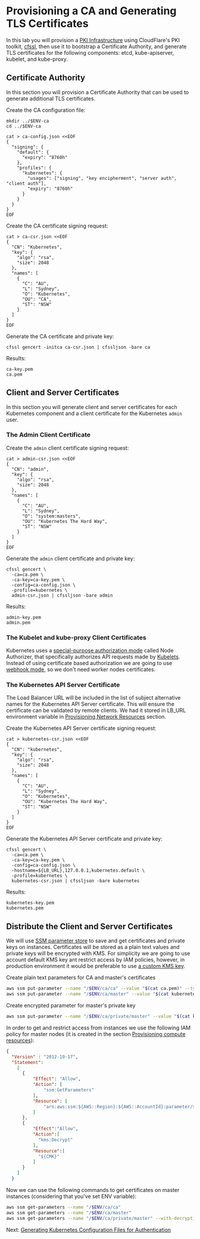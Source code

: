 # Provisioning a CA and Generating TLS Certificates

In this lab you will provision a [PKI Infrastructure](https://en.wikipedia.org/wiki/Public_key_infrastructure) using CloudFlare's PKI toolkit, [cfssl](https://github.com/cloudflare/cfssl), then use it to bootstrap a Certificate Authority, and generate TLS certificates for the following components: etcd, kube-apiserver, kubelet, and kube-proxy.

## Certificate Authority

In this section you will provision a Certificate Authority that can be used to generate additional TLS certificates.

Create the CA configuration file:

```
mkdir ../$ENV-ca
cd ../$ENV-ca

cat > ca-config.json <<EOF
{
  "signing": {
    "default": {
      "expiry": "8760h"
    },
    "profiles": {
      "kubernetes": {
        "usages": ["signing", "key encipherment", "server auth", "client auth"],
        "expiry": "8760h"
      }
    }
  }
}
EOF
```

Create the CA certificate signing request:

```
cat > ca-csr.json <<EOF
{
  "CN": "Kubernetes",
  "key": {
    "algo": "rsa",
    "size": 2048
  },
  "names": [
    {
      "C": "AU",
      "L": "Sydney",
      "O": "Kubernetes",
      "OU": "CA",
      "ST": "NSW"
    }
  ]
}
EOF
```

Generate the CA certificate and private key:

```
cfssl gencert -initca ca-csr.json | cfssljson -bare ca
```

Results:

```
ca-key.pem
ca.pem
```

## Client and Server Certificates

In this section you will generate client and server certificates for each Kubernetes component and a client certificate for the Kubernetes `admin` user.

### The Admin Client Certificate

Create the `admin` client certificate signing request:

```
cat > admin-csr.json <<EOF
{
  "CN": "admin",
  "key": {
    "algo": "rsa",
    "size": 2048
  },
  "names": [
    {
      "C": "AU",
      "L": "Sydney",
      "O": "system:masters",
      "OU": "Kubernetes The Hard Way",
      "ST": "NSW"
    }
  ]
}
EOF
```

Generate the `admin` client certificate and private key:

```
cfssl gencert \
  -ca=ca.pem \
  -ca-key=ca-key.pem \
  -config=ca-config.json \
  -profile=kubernetes \
  admin-csr.json | cfssljson -bare admin
```

Results:

```
admin-key.pem
admin.pem
```

### The Kubelet and kube-proxy Client Certificates

Kubernetes uses a [special-purpose authorization mode](https://kubernetes.io/docs/admin/authorization/node/) called Node Authorizer, that specifically authorizes API requests made by [Kubelets](https://kubernetes.io/docs/concepts/overview/components/#kubelet). Instead of using certificate based authorization we are going to use [webhook mode](https://kubernetes.io/docs/admin/authorization/webhook/), so we don't need worker nodes certificates.


### The Kubernetes API Server Certificate

The Load Balancer URL will be included in the list of subject alternative names for the Kubernetes API Server certificate. This will ensure the certificate can be validated by remote clients. We had it stored in LB_URL environment variable in [Provisioning Network Resources](03-network-resources.md) section.

Create the Kubernetes API Server certificate signing request:

```
cat > kubernetes-csr.json <<EOF
{
  "CN": "kubernetes",
  "key": {
    "algo": "rsa",
    "size": 2048
  },
  "names": [
    {
      "C": "AU",
      "L": "Sydney",
      "O": "Kubernetes",
      "OU": "Kubernetes The Hard Way",
      "ST": "NSW"
    }
  ]
}
EOF
```

Generate the Kubernetes API Server certificate and private key:

```
cfssl gencert \
  -ca=ca.pem \
  -ca-key=ca-key.pem \
  -config=ca-config.json \
  -hostname=${LB_URL},127.0.0.1,kubernetes.default \
  -profile=kubernetes \
  kubernetes-csr.json | cfssljson -bare kubernetes
```

Results:

```
kubernetes-key.pem
kubernetes.pem
```

## Distribute the Client and Server Certificates

We will use [SSM parameter store](https://docs.aws.amazon.com/systems-manager/latest/userguide/systems-manager-paramstore.html) to save and get certificates and private keys on instances. Certificates will be stored as a plain text values and private keys will be encrypted with KMS. For simplicity we are going to use account default KMS key ant restrict access by IAM policies, however, in production environment it would be preferable to use [a custom KMS key](https://docs.aws.amazon.com/kms/latest/developerguide/services-parameter-store.html).

Create plain text parameters for CA and master's certificates

```bash
aws ssm put-parameter --name "/$ENV/ca/ca" --value "$(cat ca.pem)" --type String
aws ssm put-parameter --name "/$ENV/ca/master" --value "$(cat kubernetes.pem)" --type String
```

Create encrypted parameter for master's private key

```bash
aws ssm put-parameter --name "/$ENV/ca/private/master" --value "$(cat kubernetes-key.pem)" --type SecureString
```

In order to get and restrict access from instances we use the following IAM policy for master nodes (it is created in the section [Provisioning compute resources](04-compute-resources.md)):
```json
{
  "Version" : "2012-10-17",
  "Statement":
    [
      {
          "Effect": "Allow",
          "Action": [
              "ssm:GetParameters"
          ],
          "Resource": [
              "arn:aws:ssm:${AWS::Region}:${AWS::AccountId}:parameter/${EnvironmentName}/*"
          ]
      },
      {
          "Effect":"Allow",
          "Action":[
            "kms:Decrypt"
          ],
          "Resource":[
            "${CMK}"
          ]
      }
    ]
  }
```

Now we can use the following commands to get certificates on master instances (considering that you've set ENV variable):

```bash
aws ssm get-parameters --name "/$ENV/ca/ca"
aws ssm get-parameters --name "/$ENV/ca/master"
aws ssm get-parameters --name "/$ENV/ca/private/master" --with-decryption
```

Next: [Generating Kubernetes Configuration Files for Authentication](06-kubernetes-configuration-files.md)
